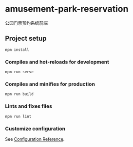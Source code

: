<!--
 * @Author: O_qiancheng.chen
 * @Date: 2025-02-17 22:30:36
 * @LastEditors: 
 * @LastEditTime: 2025-02-17 22:31:00
 * @Description: 请填写简介
-->
# amusement-park-reservation
公园门票预约系统前端

## Project setup
```
npm install
```

### Compiles and hot-reloads for development
```
npm run serve
```

### Compiles and minifies for production
```
npm run build
```

### Lints and fixes files
```
npm run lint
```

### Customize configuration
See [Configuration Reference](https://cli.vuejs.org/config/).
